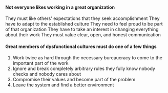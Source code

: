 
#### Not everyone likes working in a great organization

They must like others' expectations that they seek accomplishment
They have to adapt to the established culture
They need to feel proud to be part of that organization
They have to take an interest in changing everything about their work
They must value clear, open, and honest communication

#### Great members of dysfunctional cultures must do one of a few things

1. Work twice as hard through the necessary bureaucracy to come to the important part of the work
2. Ignore and break completely arbitrary rules they fully know nobody checks and nobody cares about
3. Compromise their values and become part of the problem
4. Leave the system and find a better environment
